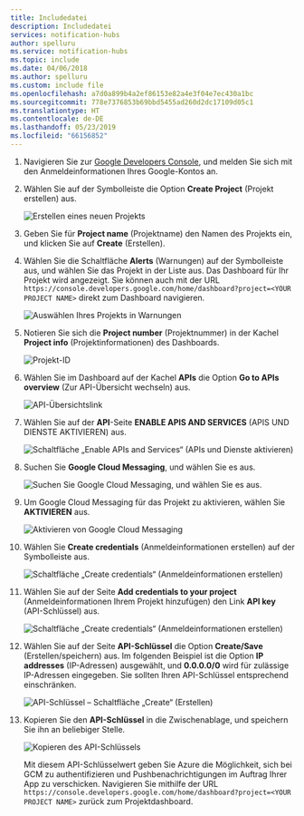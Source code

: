 ```yaml
---
title: Includedatei
description: Includedatei
services: notification-hubs
author: spelluru
ms.service: notification-hubs
ms.topic: include
ms.date: 04/06/2018
ms.author: spelluru
ms.custom: include file
ms.openlocfilehash: a7d0a899b4a2ef86153e82a4e3f04e7ec430a1bc
ms.sourcegitcommit: 778e7376853b69bbd5455ad260d2dc17109d05c1
ms.translationtype: HT
ms.contentlocale: de-DE
ms.lasthandoff: 05/23/2019
ms.locfileid: "66156852"
---
```

1. Navigieren Sie zur [Google Developers Console](https://console.developers.google.com/cloud-resource-manager), und melden Sie sich mit den Anmeldeinformationen Ihres Google-Kontos an. 
2. Wählen Sie auf der Symbolleiste die Option **Create Project** (Projekt erstellen) aus. 
   
    ![Erstellen eines neuen Projekts](./media/mobile-services-enable-google-cloud-messaging/mobile-services-google-new-project.png)   
3. Geben Sie für **Project name** (Projektname) den Namen des Projekts ein, und klicken Sie auf **Create** (Erstellen).
4. Wählen Sie die Schaltfläche **Alerts** (Warnungen) auf der Symbolleiste aus, und wählen Sie das Projekt in der Liste aus. Das Dashboard für Ihr Projekt wird angezeigt. Sie können auch mit der URL `https://console.developers.google.com/home/dashboard?project=<YOUR PROJECT NAME>` direkt zum Dashboard navigieren.

    ![Auswählen Ihres Projekts in Warnungen](./media/mobile-services-enable-google-cloud-messaging/alert-new-project.png)
5. Notieren Sie sich die **Project number** (Projektnummer) in der Kachel **Project info** (Projektinformationen) des Dashboards. 

    ![Projekt-ID](./media/mobile-services-enable-google-cloud-messaging/project-number.png)
6. Wählen Sie im Dashboard auf der Kachel **APIs** die Option **Go to APIs overview** (Zur API-Übersicht wechseln) aus. 

    ![API-Übersichtslink](./media/mobile-services-enable-google-cloud-messaging/go-to-api-overview.png)
7. Wählen Sie auf der **API**-Seite **ENABLE APIS AND SERVICES** (APIS UND DIENSTE AKTIVIEREN) aus. 

    ![Schaltfläche „Enable APIs and Services“ (APIs und Dienste aktivieren)](./media/mobile-services-enable-google-cloud-messaging/enable-api-services-button.png)
8. Suchen Sie **Google Cloud Messaging**, und wählen Sie es aus. 

    ![Suchen Sie Google Cloud Messaging, und wählen Sie es aus.](./media/mobile-services-enable-google-cloud-messaging/search-select-gcm.png)
9. Um Google Cloud Messaging für das Projekt zu aktivieren, wählen Sie **AKTIVIEREN** aus.

    ![Aktivieren von Google Cloud Messaging](./media/mobile-services-enable-google-cloud-messaging/enable-gcm-button.png)
10. Wählen Sie **Create credentials** (Anmeldeinformationen erstellen) auf der Symbolleiste aus. 

    ![Schaltfläche „Create credentials“ (Anmeldeinformationen erstellen)](./media/mobile-services-enable-google-cloud-messaging/create-credentials-button.png)
11. Wählen Sie auf der Seite **Add credentials to your project** (Anmeldeinformationen Ihrem Projekt hinzufügen) den Link **API key** (API-Schlüssel) aus. 

    ![Schaltfläche „Create credentials“ (Anmeldeinformationen erstellen)](./media/mobile-services-enable-google-cloud-messaging/api-key-button.png)    
12. Wählen Sie auf der Seite **API-Schlüssel** die Option **Create/Save** (Erstellen/speichern) aus. Im folgenden Beispiel ist die Option **IP addresses** (IP-Adressen) ausgewählt, und **0.0.0.0/0** wird für zulässige IP-Adressen eingegeben. Sie sollten Ihren API-Schlüssel entsprechend einschränken. 

    ![API-Schlüssel – Schaltfläche „Create“ (Erstellen)](./media/mobile-services-enable-google-cloud-messaging/api-key-create-button.png)
13. Kopieren Sie den **API-Schlüssel** in die Zwischenablage, und speichern Sie ihn an beliebiger Stelle. 

    ![Kopieren des API-Schlüssels](./media/mobile-services-enable-google-cloud-messaging/copy-api-key.png)
   
    Mit diesem API-Schlüsselwert geben Sie Azure die Möglichkeit, sich bei GCM zu authentifizieren und Pushbenachrichtigungen im Auftrag Ihrer App zu verschicken. Navigieren Sie mithilfe der URL `https://console.developers.google.com/home/dashboard?project=<YOUR PROJECT NAME>` zurück zum Projektdashboard.

